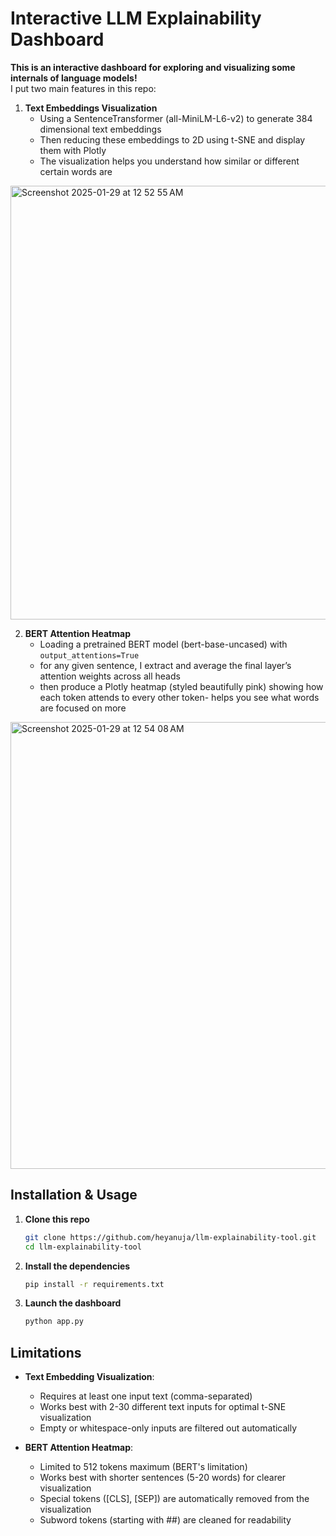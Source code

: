 # Interactive LLM Explainability Dashboard

**This is an interactive dashboard for exploring and visualizing some internals of language models!**  
I put two main features in this repo:

1. **Text Embeddings Visualization**  
   - Using a SentenceTransformer (all-MiniLM-L6-v2) to generate 384 dimensional text embeddings
   - Then reducing these embeddings to 2D using t-SNE and display them with Plotly
   - The visualization helps you understand how similar or different certain words are
<img width="694" alt="Screenshot 2025-01-29 at 12 52 55 AM" src="https://github.com/user-attachments/assets/ff7dac61-f9b3-4ce0-bc32-bcd64035f227" />

2. **BERT Attention Heatmap**  
   - Loading a pretrained BERT model (bert-base-uncased) with `output_attentions=True`
   - for any given sentence, I extract and average the final layer’s attention weights across all heads
   - then produce a Plotly heatmap (styled beautifully pink) showing how each token attends to every other token- helps you see what words are focused on more
<img width="715" alt="Screenshot 2025-01-29 at 12 54 08 AM" src="https://github.com/user-attachments/assets/885a9c1a-86a6-4541-82f4-f691c6544f51" />

## Installation & Usage

1. **Clone this repo**
   ```bash
   git clone https://github.com/heyanuja/llm-explainability-tool.git
   cd llm-explainability-tool
   ```

2. **Install the dependencies**
   ```bash
   pip install -r requirements.txt
   ```

3. **Launch the dashboard**
   ```bash
   python app.py
   ```
   
## Limitations

- **Text Embedding Visualization**:
  - Requires at least one input text (comma-separated)
  - Works best with 2-30 different text inputs for optimal t-SNE visualization
  - Empty or whitespace-only inputs are filtered out automatically

- **BERT Attention Heatmap**:
  - Limited to 512 tokens maximum (BERT's limitation)
  - Works best with shorter sentences (5-20 words) for clearer visualization
  - Special tokens ([CLS], [SEP]) are automatically removed from the visualization
  - Subword tokens (starting with ##) are cleaned for readability
